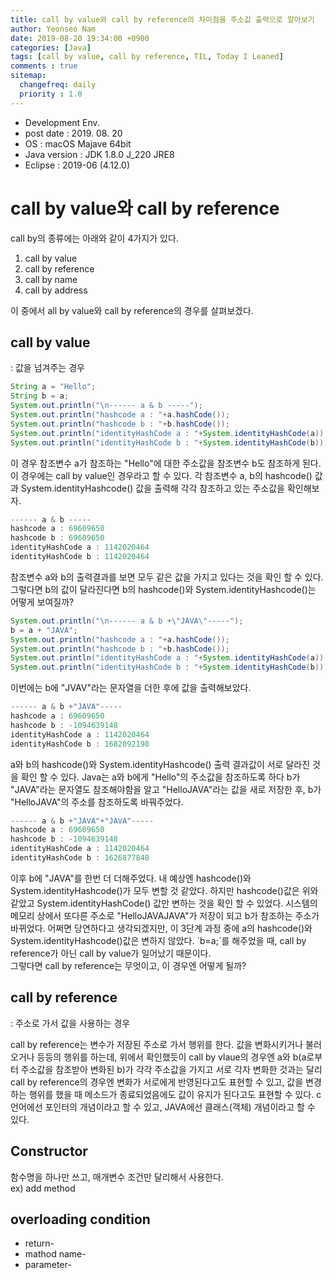 ```yaml
---
title: call by value와 call by reference의 차이점을 주소값 출력으로 알아보기
author: Yeonseo Nam
date: 2019-08-20 19:34:00 +0900
categories: [Java]
tags: [call by value, call by reference, TIL, Today I Leaned]
comments : true
sitemap:
  changefreq: daily
  priority : 1.0
---
```

* Development Env.
* post date : 2019. 08. 20
* OS : macOS Majave 64bit
* Java version : JDK 1.8.0 J_220 JRE8
* Eclipse : 2019-06 (4.12.0)


# call by value와 call by reference
<div>call by의 종류에는 아래와 같이 4가지가 있다.</div>

1. call by value
2. call by reference
3. call by name
4. call by address
<div>이 중에서 all by value와 call by reference의 경우를 살펴보겠다.</div>

## call by value
<div>: 값을 넘겨주는 경우</div>

```java
String a = "Hello";
String b = a;
System.out.println("\n------ a & b -----");
System.out.println("hashcode a : "+a.hashCode());
System.out.println("hashcode b : "+b.hashCode());
System.out.println("identityHashCode a : "+System.identityHashCode(a));
System.out.println("identityHashCode b : "+System.identityHashCode(b));
```
<div>이 경우 참조변수 a가 참조하는 "Hello"에 대한 주소값을 참조변수 b도 참조하게 된다. 이 경우에는 call by value인 경우라고 할 수 있다. 각 참조변수 a, b의 hashcode() 값과 System.identityHashcode() 값을 출력해 각각 참조하고 있는 주소값을 확인해보자.</div>

```java
------ a & b -----
hashcode a : 69609650
hashcode b : 69609650
identityHashCode a : 1142020464
identityHashCode b : 1142020464
```
<div>참조변수 a와 b의 출력결과를 보면 모두 같은 값을 가지고 있다는 것을 확인 할 수 있다. 그렇다면 b의 값이 달라진다면 b의 hashcode()와 System.identityHashcode()는 어떻게 보여질까? </div>

```java
System.out.println("\n------ a & b +\"JAVA\"-----");
b = a + "JAVA";
System.out.println("hashcode a : "+a.hashCode());
System.out.println("hashcode b : "+b.hashCode());
System.out.println("identityHashCode a : "+System.identityHashCode(a));
System.out.println("identityHashCode b : "+System.identityHashCode(b));
```
<div>이번에는 b에 "JVAV"라는 문자열을 더한 후에 값을 출력해보았다.</div>

```java
------ a & b +"JAVA"-----
hashcode a : 69609650
hashcode b : -1094639148
identityHashCode a : 1142020464
identityHashCode b : 1682092198
```
<div>a와 b의 hashcode()와 System.identityHashcode() 출력 결과값이 서로 달라진 것을 확인 할 수 있다. Java는 a와 b에게 "Hello"의 주소값을 참조하도록 하다 b가 "JAVA"라는 문자열도 참조해야함을 알고 "HelloJAVA"라는 값을 새로 저장한 후, b가 "HelloJAVA"의 주소를 참조하도록 바꿔주었다.</div>

```java
------ a & b +"JAVA"+"JAVA"-----
hashcode a : 69609650
hashcode b : -1094639148
identityHashCode a : 1142020464
identityHashCode b : 1626877848
```
<div>이후 b에 "JAVA"를 한번 더 더해주었다. 내 예상엔 hashcode()와 System.identityHashcode()가 모두 변할 것 같았다. 하지만 hashcode()값은 위와 같았고 System.identityHashCode() 값만 변하는 것을 확인 할 수 있었다. 시스템의 메모리 상에서 또다른 주소로 "HelloJAVAJAVA"가 저장이 되고 b가 참조하는 주소가 바뀌었다. 어쩌면 당연하다고 생각되겠지만, 이 3단계 과정 중에 a의 hashcode()와 System.identityHashcode()값은 변하지 않았다. `b=a;`를 해주었을 때, call by reference가 아닌 call by value가 일어났기 때문이다.</div>
<div>
그렇다면 call by reference는 무엇이고, 이 경우엔 어떻게 될까?</div>

## call by reference
<div>: 주소로 가서 값을 사용하는 경우

call by reference는 변수가 저장된 주소로 가서 행위를 한다. 값을 변화시키거나 불러오거나 등등의 행위를 하는데, 위에서 확인했듯이 call by vlaue의 경우엔 a와 b(a로부터 주소값을 참조받아 변화된 b)가 각각 주소값을 가지고 서로 각자 변화한 것과는 달리 call by reference의 경우엔 변화가 서로에게 반영된다고도 표현할 수 있고, 값을 변경하는 행위를 했을 때 메소드가 종료되었음에도 값이 유지가 된다고도 표현할 수 있다. c언어에선 포인터의 개념이라고 할 수 있고, JAVA에선 클래스(객체) 개념이라고 할 수 있다.</div>

## Constructor
<div>함수명을 하나만 쓰고, 매개변수 조건만 달리해서 사용한다. </div>
<div>ex) add method</div>

## overloading condition
* return-
* mathod name-
* parameter-
